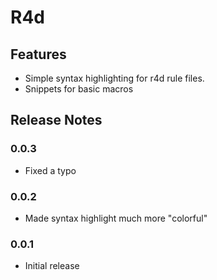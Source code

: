 # R4d 

## Features

- Simple syntax highlighting for r4d rule files.
- Snippets for basic macros

## Release Notes

### 0.0.3

- Fixed a typo

### 0.0.2

- Made syntax highlight much more "colorful"

### 0.0.1

- Initial release
